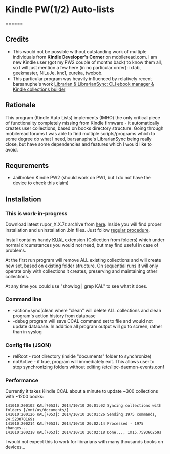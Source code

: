# Kindle PW(1/2) Auto-lists
======

## Credits

* This would not be possible without outstanding work of multiple individuals from **Kindle Developer's Corner** on mobileread.com. I am new Kindle user (got my PW2 couple of months back) to know them all, so I will just mention a few here (in no particular order): ixtab, geekmaster, NiLuJe, knc1, eureka, twobob.
* This particular program was heavily influenced by relatively recent barsanuphe's work [Librarian & LibrarianSync: CLI ebook manager & Kindle collections builder](http://www.mobileread.com/forums/showthread.php?t=245691)

## Rationale

This program (Kindle Auto Lists) implements (IMHO) the only critical piece of functionality completely missing from Kindle firmware - it automatically creates user collections, based on books directory structure.
Going through mobileread forums I was able to find multiple scripts/programs which to some degree do what I need, barsanuphe's LibrarianSync being really close, but have some dependencies and features which I would like to avoid.

## Requrements

* Jailbroken Kindle PW2 (should work on PW1, but I do not have the device to check this claim)

## Installation
### This is **work-in-progress**

Download latest rupor_X.X.7z archive from [here](https://github.com/rupor-github/kindle/tree/master/package). Inside you will find proper installation and
uninstallation .bin files. Just follow [regular procedure](http://www.amazon.com/gp/help/customer/display.html?nodeId=201307490).

Install contains handy [KUAL](http://www.mobileread.com/forums/showthread.php?t=203326) extension (Collection from folders) which under normal circumstances you would not need,
but may find useful in case of problems.

At the first run program will remove ALL existing collections and will create new set, based on existing folder structure.
On sequential runs it will only operate only with collections it creates, preserving and maintaining other collections.

At any time you could use "showlog | grep KAL" to see what it does.

### Command line

* -action=sync|clean where "clean" will delete ALL collections and clean program's action history from database
* -debug program will save CCAL command set to file and would not update database. In addition all program output will go to screen, rather than in syslog

### Config file (JSON)

* relRoot - root directory (inside "documents" folder to synchronize)
* notActive - if true, program will immediately exit. This allows user to stop synchronizing folders without editing /etc/lipc-daemon-events.conf

### Performance
Currently it takes Kindle CCAL about a minute to update ~300 collections with ~1200 books:
```
141010:200102 KAL[7053]: 2014/10/10 20:01:02 Syncing collections with folders [/mnt/us/documents/]
141010:200126 KAL[7053]: 2014/10/10 20:01:26 Sending 1975 commands, 24.523070169s
141010:200214 KAL[7053]: 2014/10/10 20:02:14 Processed - 1975 changes...
141010:200218 KAL[7053]: 2014/10/10 20:02:18 Done..., 1m15.759366259s
```
I would not expect this to work for librarians with many thousands books on devices...

